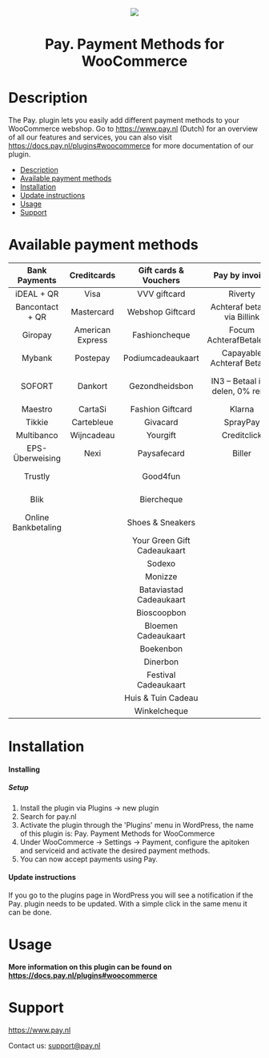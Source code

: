 <p align="center">
    <img src="https://www.pay.nl/uploads/1/brands/main_logo.png" />
  </p>
  <h1 align="center">Pay. Payment Methods for WooCommerce</h1>
  
  # Description
  
  The Pay. plugin lets you easily add different payment methods to your WooCommerce webshop. Go to https://www.pay.nl (Dutch) for an overview of all our features and services, you can also visit https://docs.pay.nl/plugins#woocommerce for more documentation of our plugin.
  
  - [Description](#description)
  - [Available payment methods](#available-payment-methods)
  - [Installation](#installation)
  - [Update instructions](#update-instructions)
  - [Usage](#usage)
  - [Support](#support)
  
  # Available payment methods
  
  Bank Payments  |   Creditcards    | Gift cards & Vouchers | Pay by invoice | Others | 
  :-----------: |:----------------:|:---------------------:| :-----------: | :-----------: |
  iDEAL + QR | Visa | VVV giftcard | Riverty | Paypal
  Bancontact + QR | Mastercard | Webshop Giftcard | Achteraf betalen via Billink | Wechat Pay
  Giropay | American Express | Fashioncheque | Focum AchterafBetalen.nl | Amazon Pay
  Mybank | Postepay | Podiumcadeaukaart | Capayable Achteraf Betalen | Cashly
  SOFORT | Dankort | Gezondheidsbon | IN3 – Betaal in 3 delen, 0% rente | Instore payments (PIN)
  Maestro | CartaSi | Fashion Giftcard | Klarna | Przelewy24
  Tikkie | Cartebleue | Givacard | SprayPay | Apple Pay
  Multibanco | Wijncadeau | Yourgift | Creditclick | Payconiq
  EPS-Überweising | Nexi | Paysafecard | Biller | Alipay
  Trustly |  | Good4fun |  | Phone payments
  Blik |  | Biercheque |  | Manual transfer
  Online Bankbetaling |  | Shoes & Sneakers |  | Incasso
   |  |  | Your Green Gift Cadeaukaart |  | Google Pay
   |  |  | Sodexo |  | 
   |  |  | Monizze |  | 
   |  |  | Bataviastad Cadeaukaart |  |
|  |  | Bioscoopbon |  |
|  |  | Bloemen Cadeaukaart |  |
|  |  | Boekenbon |  |
|  |  | Dinerbon |  |
|  |  | Festival Cadeaukaart |  |
|  |  | Huis & Tuin Cadeau |  |
|  |  | Winkelcheque |  |

# Installation
  #### Installing
  
  
  ##### Setup
  
  1. Install the plugin via Plugins -> new plugin
  2. Search for pay.nl
  3. Activate the plugin through the 'Plugins' menu in WordPress, the name of this plugin is: Pay. Payment Methods for WooCommerce
  4. Under WooCommerce -> Settings -> Payment, configure the apitoken and serviceid and activate the desired payment methods.
  5. You can now accept payments using Pay.
  
  #### Update instructions

  If you go to the plugins page in WordPress you will see a notification if the Pay. plugin needs to be updated. With a simple click in the same menu it can be done.
  
  # Usage
  
  **More information on this plugin can be found on https://docs.pay.nl/plugins#woocommerce**
  
  # Support
  https://www.pay.nl
  
  Contact us: support@pay.nl
